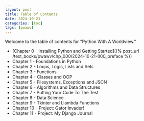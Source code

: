 ```yaml
---
layout: post
title: Table of Contents
date: 2024-10-21
categories: [toc]
tags: [pwawv]
---
```


Welcome to the table of contents for "Python With A Worldview."

* [Chapter 0 - Installing Python and Getting Started]({% post_url /text_books/pwawv/chp_000/2024-10-21-000_preface %})
* Chapter 1 - Foundations in Python
* Chapter 2 - Loops, Logic, Lists and Sets
* Chapter 3 - Functions
* Chapter 4 - Classes and OOP
* Chapter 5 - Filesystems, Exceptions and JSON
* Chapter 6 - Algorithms and Data Structures
* Chapter 7 - Putting Your Code To The Test
* Chapter 8 - Data Science
* Chapter 9 - Tkinter and Llambda Functions
* Chapter 10 - Project: Gator Invader!
* Chapter 11 - Project: My Django Journal